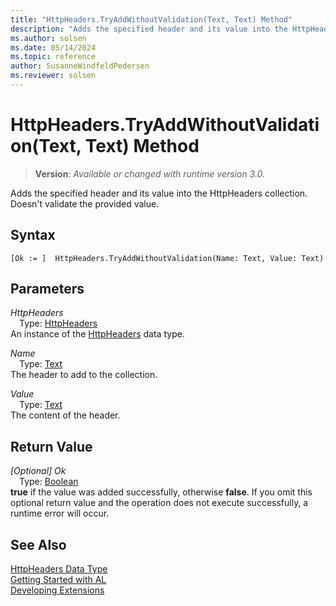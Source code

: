 ```yaml
---
title: "HttpHeaders.TryAddWithoutValidation(Text, Text) Method"
description: "Adds the specified header and its value into the HttpHeaders collection."
ms.author: solsen
ms.date: 05/14/2024
ms.topic: reference
author: SusanneWindfeldPedersen
ms.reviewer: solsen
---
```

[//]: # (START>DO_NOT_EDIT)
[//]: # (IMPORTANT:Do not edit any of the content between here and the END>DO_NOT_EDIT.)
[//]: # (Any modifications should be made in the .xml files in the ModernDev repo.)
# HttpHeaders.TryAddWithoutValidation(Text, Text) Method
> **Version**: _Available or changed with runtime version 3.0._

Adds the specified header and its value into the HttpHeaders collection. Doesn't validate the provided value.


## Syntax
```AL
[Ok := ]  HttpHeaders.TryAddWithoutValidation(Name: Text, Value: Text)
```
## Parameters
*HttpHeaders*  
&emsp;Type: [HttpHeaders](httpheaders-data-type.md)  
An instance of the [HttpHeaders](httpheaders-data-type.md) data type.  

*Name*  
&emsp;Type: [Text](../text/text-data-type.md)  
The header to add to the collection.  

*Value*  
&emsp;Type: [Text](../text/text-data-type.md)  
The content of the header.  


## Return Value
*[Optional] Ok*  
&emsp;Type: [Boolean](../boolean/boolean-data-type.md)  
**true** if the value was added successfully, otherwise **false**. If you omit this optional return value and the operation does not execute successfully, a runtime error will occur.  


[//]: # (IMPORTANT: END>DO_NOT_EDIT)
## See Also
[HttpHeaders Data Type](httpheaders-data-type.md)  
[Getting Started with AL](../../devenv-get-started.md)  
[Developing Extensions](../../devenv-dev-overview.md)